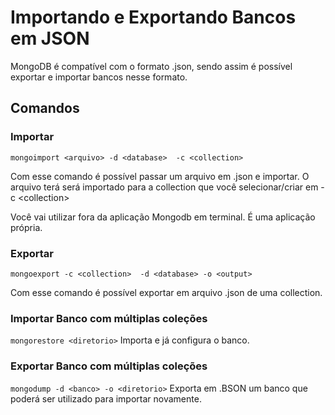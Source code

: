 # Importando e Exportando Bancos em JSON

MongoDB é compatível com o formato .json, sendo assim é possível exportar e importar bancos nesse formato.

## Comandos



### Importar
```mongoimport <arquivo> -d <database>  -c <collection>```

Com esse comando é possível passar um arquivo em .json e importar. O arquivo terá será importado para a collection que você selecionar/criar em -c \<collection>

Você vai utilizar fora da aplicação Mongodb em terminal. É uma aplicação própria.

### Exportar
```mongoexport -c <collection>  -d <database> -o <output>```

Com esse comando é possível exportar em arquivo .json de uma collection.


### Importar Banco com múltiplas coleções
```mongorestore <diretorio>```
Importa e já configura o banco.

### Exportar Banco com múltiplas coleções
```mongodump -d <banco> -o <diretorio>```
Exporta em .BSON um banco que poderá ser utilizado para importar novamente.